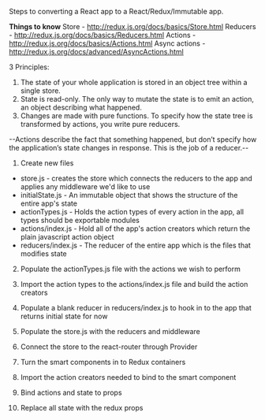 Steps to converting a React app to a React/Redux/Immutable app.

**Things to know**
Store - http://redux.js.org/docs/basics/Store.html
Reducers - http://redux.js.org/docs/basics/Reducers.html
Actions - http://redux.js.org/docs/basics/Actions.html
Async actions - http://redux.js.org/docs/advanced/AsyncActions.html

3 Principles:
1. The state of your whole application is stored in an object tree within a single store.
2. State is read-only.  The only way to mutate the state is to emit an action, an object describing what happened.
3. Changes are made with pure functions.  To specify how the state tree is transformed by actions, you write pure reducers.

--Actions describe the fact that something happened, but don’t specify how the application’s state changes in response. This is the job of a reducer.--

1. Create new files
  - store.js - creates the store which connects the reducers to the app and applies any middleware we'd like to use
  - initialState.js - An immutable object that shows the structure of the entire app's state
  - actionTypes.js - Holds the action types of every action in the app, all types should be exportable modules
  - actions/index.js - Hold all of the app's action creators which return the plain javascript action object
  - reducers/index.js - The reducer of the entire app which is the files that modifies state

2. Populate the actionTypes.js file with the actions we wish to perform

3. Import the action types to the actions/index.js file and build the action creators

4. Populate a blank reducer in reducers/index.js to hook in to the app that returns initial state for now

5. Populate the store.js with the reducers and middleware

6. Connect the store to the react-router through Provider

6. Turn the smart components in to Redux containers

7. Import the action creators needed to bind to the smart component

8. Bind actions and state to props

9. Replace all state with the redux props
